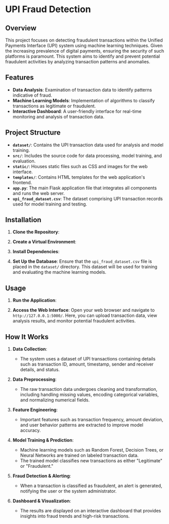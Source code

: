 # UPI Fraud Detection

## Overview

This project focuses on detecting fraudulent transactions within the Unified Payments Interface (UPI) system using machine learning techniques. Given the increasing prevalence of digital payments, ensuring the security of such platforms is paramount. This system aims to identify and prevent potential fraudulent activities by analyzing transaction patterns and anomalies.

## Features

- **Data Analysis**: Examination of transaction data to identify patterns indicative of fraud.
- **Machine Learning Models**: Implementation of algorithms to classify transactions as legitimate or fraudulent.
- **Interactive Dashboard**: A user-friendly interface for real-time monitoring and analysis of transaction data.

## Project Structure

- **`dataset/`**: Contains the UPI transaction data used for analysis and model training.
- **`src/`**: Includes the source code for data processing, model training, and evaluation.
- **`static/`**: Houses static files such as CSS and images for the web interface.
- **`templates/`**: Contains HTML templates for the web application's frontend.
- **`app.py`**: The main Flask application file that integrates all components and runs the web server.
- **`upi_fraud_dataset.csv`**: The dataset comprising UPI transaction records used for model training and testing.

## Installation

1. **Clone the Repository**:

2. **Create a Virtual Environment**:

3. **Install Dependencies**:

4. **Set Up the Database**:
   Ensure that the `upi_fraud_dataset.csv` file is placed in the `dataset/` directory. This dataset will be used for training and evaluating the machine learning models.

## Usage

1. **Run the Application**:

2. **Access the Web Interface**:
   Open your web browser and navigate to `http://127.0.0.1:5000/`. Here, you can upload transaction data, view analysis results, and monitor potential fraudulent activities.

## How It Works

1. **Data Collection**:
   - The system uses a dataset of UPI transactions containing details such as transaction ID, amount, timestamp, sender and receiver details, and status.

2. **Data Preprocessing**:
   - The raw transaction data undergoes cleaning and transformation, including handling missing values, encoding categorical variables, and normalizing numerical fields.

3. **Feature Engineering**:
   - Important features such as transaction frequency, amount deviation, and user behavior patterns are extracted to improve model accuracy.

4. **Model Training & Prediction**:
   - Machine learning models such as Random Forest, Decision Trees, or Neural Networks are trained on labeled transaction data.
   - The trained model classifies new transactions as either "Legitimate" or "Fraudulent."

5. **Fraud Detection & Alerting**:
   - When a transaction is classified as fraudulent, an alert is generated, notifying the user or the system administrator.

6. **Dashboard & Visualization**:
   - The results are displayed on an interactive dashboard that provides insights into fraud trends and high-risk transactions.





